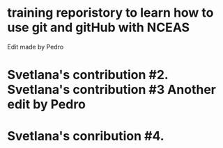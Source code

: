 # training reporistory to learn how to use git and gitHub with NCEAS

Edit made by Pedro

# Svetlana's contribution #2. Svetlana's contribution #3 Another edit by Pedro

# Svetlana's conribution #4.


